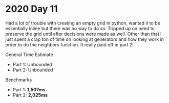 # 2020 Day 11
Had a lot of trouble with creating an empty grid in python, wanted it to be essentially inline but there was no way to do so. Tripped up on need to preserve the grid until after decisions were made as well. Other than that I just spent a crap ton of time on looking at generators and how they work in order to do the neighbors function. It really paid off in part 2!

General Time Estimate
- Part 1: Unbounded 
- Part 2: Unbounded

Benchmarks
- Part 1: **1,507ms**
- Part 2: **2,025ms**

